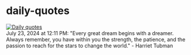 # daily-quotes
[![Daily quotes](https://github.com/ceepu8/daily-quotes/actions/workflows/daily-quote.yml/badge.svg)](https://github.com/ceepu8/daily-quotes/actions/workflows/daily-quote.yml)<br/>
July 23, 2024 at 12:11 PM: "Every great dream begins with a dreamer. Always remember, you have within you the strength, the patience, and the passion to reach for the stars to change the world." - Harriet Tubman
